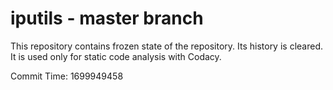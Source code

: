# iputils - master branch

This repository contains frozen state of the repository.
Its history is cleared. It is used only for static code
analysis with Codacy.

Commit Time: 1699949458